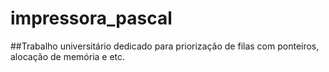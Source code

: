 # impressora_pascal

##Trabalho universitário dedicado para priorização de filas com ponteiros, alocação de memória e etc.

